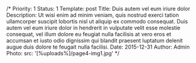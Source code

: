 /*
Priority: 1
Status: 1
Template: post
Title: Duis autem vel eum iriure dolor
Description: Ut wisi enim ad minim veniam, quis nostrud exerci tation ullamcorper suscipit lobortis nisl ut aliquip ex commodo consequat. Duis autem vel eum iriure dolor in hendrerit in vulputate velit esse molestie consequat, vel illum dolore eu feugiat nulla facilisis at vero eros et accumsan et iusto odio dignissim qui blandit praesent luptatum delenit augue duis dolore te feugait nulla facilisi.
Date: 2015-12-31
Author: Admin
Photo:
  src: '[%uploads%]/page4-img1.jpg'
*/
